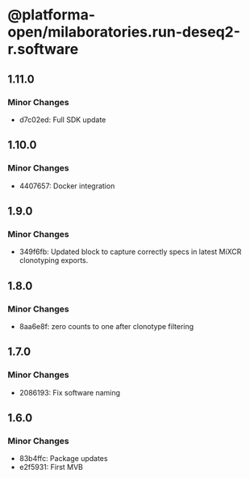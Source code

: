 # @platforma-open/milaboratories.run-deseq2-r.software

## 1.11.0

### Minor Changes

- d7c02ed: Full SDK update

## 1.10.0

### Minor Changes

- 4407657: Docker integration

## 1.9.0

### Minor Changes

- 349f6fb: Updated block to capture correctly specs in latest MiXCR clonotyping exports.

## 1.8.0

### Minor Changes

- 8aa6e8f: zero counts to one after clonotype filtering

## 1.7.0

### Minor Changes

- 2086193: Fix software naming

## 1.6.0

### Minor Changes

- 83b4ffc: Package updates
- e2f5931: First MVB
